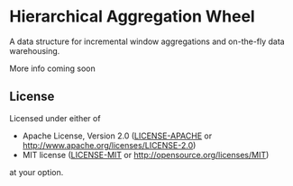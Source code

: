# Hierarchical Aggregation Wheel

A data structure for incremental window aggregations and on-the-fly data warehousing.

More info coming soon

## License

Licensed under either of

* Apache License, Version 2.0 ([LICENSE-APACHE](LICENSE-APACHE) or http://www.apache.org/licenses/LICENSE-2.0)
* MIT license ([LICENSE-MIT](LICENSE-MIT) or http://opensource.org/licenses/MIT)

at your option.